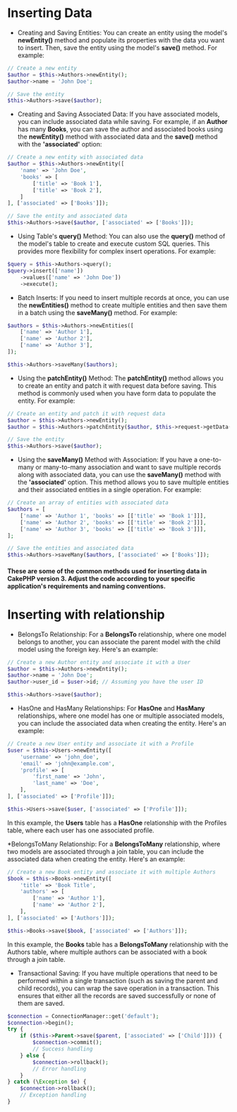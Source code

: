# Inserting Data

-   Creating and Saving Entities:
    You can create an entity using the model's **newEntity()** method and populate its properties with the data you want to insert. Then, save the entity using the model's **save()** method. For example:

```php
// Create a new entity
$author = $this->Authors->newEntity();
$author->name = 'John Doe';

// Save the entity
$this->Authors->save($author);
```

-   Creating and Saving Associated Data:
    If you have associated models, you can include associated data while saving. For example, if an **Author** has many **Books**, you can save the author and associated books using the **newEntity()** method with associated data and the **save()** method with the **'associated'** option:

```php
// Create a new entity with associated data
$author = $this->Authors->newEntity([
    'name' => 'John Doe',
    'books' => [
        ['title' => 'Book 1'],
        ['title' => 'Book 2'],
    ]
], ['associated' => ['Books']]);

// Save the entity and associated data
$this->Authors->save($author, ['associated' => ['Books']]);
```

-   Using Table's **query()** Method:
    You can also use the **query()** method of the model's table to create and execute custom SQL queries. This provides more flexibility for complex insert operations. For example:

```php
$query = $this->Authors->query();
$query->insert(['name'])
    ->values(['name' => 'John Doe'])
    ->execute();
```

-   Batch Inserts:
    If you need to insert multiple records at once, you can use the **newEntities()** method to create multiple entities and then save them in a batch using the **saveMany()** method. For example:

```php
$authors = $this->Authors->newEntities([
    ['name' => 'Author 1'],
    ['name' => 'Author 2'],
    ['name' => 'Author 3'],
]);

$this->Authors->saveMany($authors);
```

-   Using the **patchEntity()** Method:
    The **patchEntity()** method allows you to create an entity and patch it with request data before saving. This method is commonly used when you have form data to populate the entity. For example:

```php
// Create an entity and patch it with request data
$author = $this->Authors->newEntity();
$author = $this->Authors->patchEntity($author, $this->request->getData());

// Save the entity
$this->Authors->save($author);
```

-   Using the **saveMany()** Method with Association:
    If you have a one-to-many or many-to-many association and want to save multiple records along with associated data, you can use the **saveMany()** method with the **'associated'** option. This method allows you to save multiple entities and their associated entities in a single operation. For example:

```php
// Create an array of entities with associated data
$authors = [
    ['name' => 'Author 1', 'books' => [['title' => 'Book 1']]],
    ['name' => 'Author 2', 'books' => [['title' => 'Book 2']]],
    ['name' => 'Author 3', 'books' => [['title' => 'Book 3']]],
];

// Save the entities and associated data
$this->Authors->saveMany($authors, ['associated' => ['Books']]);
```

#### These are some of the common methods used for inserting data in CakePHP version 3. Adjust the code according to your specific application's requirements and naming conventions.

# Inserting with relationship

-   BelongsTo Relationship:
    For a **BelongsTo** relationship, where one model belongs to another, you can associate the parent model with the child model using the foreign key. Here's an example:

```php
// Create a new Author entity and associate it with a User
$author = $this->Authors->newEntity();
$author->name = 'John Doe';
$author->user_id = $user->id; // Assuming you have the user ID

$this->Authors->save($author);
```

-   HasOne and HasMany Relationships:
    For **HasOne** and **HasMany** relationships, where one model has one or multiple associated models, you can include the associated data when creating the entity. Here's an example:

```php
// Create a new User entity and associate it with a Profile
$user = $this->Users->newEntity([
    'username' => 'john_doe',
    'email' => 'john@example.com',
    'profile' => [
        'first_name' => 'John',
        'last_name' => 'Doe',
    ],
], ['associated' => ['Profile']]);

$this->Users->save($user, ['associated' => ['Profile']]);
```

In this example, the **Users** table has a **HasOne** relationship with the Profiles table, where each user has one associated profile.

\*BelongsToMany Relationship:
For a **BelongsToMany** relationship, where two models are associated through a join table, you can include the associated data when creating the entity. Here's an example:

```php
// Create a new Book entity and associate it with multiple Authors
$book = $this->Books->newEntity([
    'title' => 'Book Title',
    'authors' => [
        ['name' => 'Author 1'],
        ['name' => 'Author 2'],
    ],
], ['associated' => ['Authors']]);

$this->Books->save($book, ['associated' => ['Authors']]);
```

In this example, the **Books** table has a **BelongsToMany** relationship with the Authors table, where multiple authors can be associated with a book through a join table.


-   Transactional Saving: If you have multiple operations that need to be performed within a single transaction (such as saving the parent and child records), you can wrap the save operation in a transaction. This ensures that either all the records are saved successfully or none of them are saved.
```php
$connection = ConnectionManager::get('default');
$connection->begin();
try {
    if ($this->Parent->save($parent, ['associated' => ['Child']])) {
        $connection->commit();
        // Success handling
    } else {
        $connection->rollback();
        // Error handling
    }
} catch (\Exception $e) {
    $connection->rollback();
    // Exception handling
}
```

